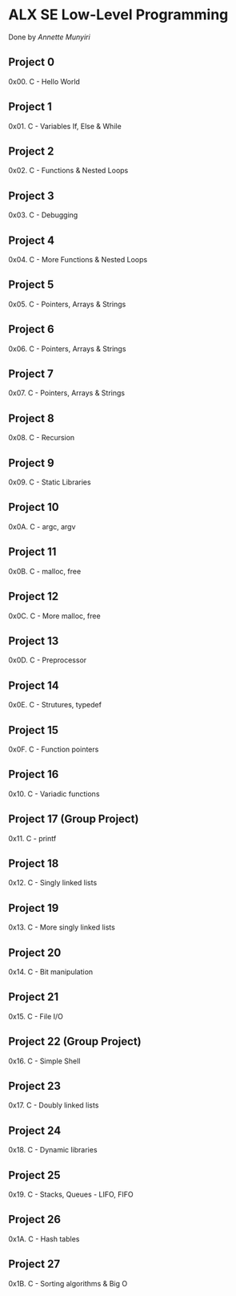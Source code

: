 # ALX SE Low-Level Programming
  Done by *Annette Munyiri*
## Project 0
  0x00. C - Hello World
## Project 1
  0x01. C - Variables If, Else & While
## Project 2
  0x02. C - Functions & Nested Loops
## Project 3
  0x03. C - Debugging
## Project 4
  0x04. C - More Functions & Nested Loops
## Project 5
  0x05. C - Pointers, Arrays & Strings
## Project 6
  0x06. C - Pointers, Arrays & Strings
## Project 7
  0x07. C - Pointers, Arrays & Strings
## Project 8
  0x08. C - Recursion
## Project 9
  0x09. C - Static Libraries
## Project 10
  0x0A. C - argc, argv
## Project 11
  0x0B. C - malloc, free
## Project 12
  0x0C. C - More malloc, free
## Project 13
  0x0D. C - Preprocessor
## Project 14
  0x0E. C - Strutures, typedef
## Project 15
  0x0F. C - Function pointers
## Project 16
  0x10. C - Variadic functions
## Project 17 (Group Project)
  0x11. C - printf
## Project 18
  0x12. C - Singly linked lists
## Project 19
  0x13. C - More singly linked lists
## Project 20
  0x14. C - Bit manipulation
## Project 21
  0x15. C - File I/O
## Project 22 (Group Project)
  0x16. C - Simple Shell
## Project 23
  0x17. C - Doubly linked lists
## Project 24
  0x18. C - Dynamic libraries
## Project 25
  0x19. C - Stacks, Queues - LIFO, FIFO
## Project 26
  0x1A. C - Hash tables
## Project 27
  0x1B. C - Sorting algorithms & Big O
